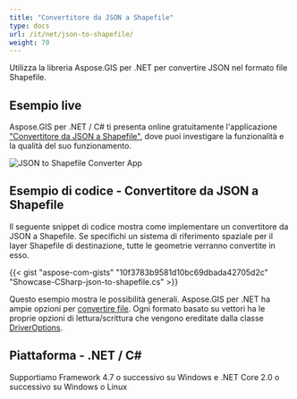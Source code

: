 ```yaml
---
title: "Convertitore da JSON a Shapefile"
type: docs
url: /it/net/json-to-shapefile/
weight: 70
---
```


Utilizza la libreria Aspose.GIS per .NET per convertire JSON nel formato file Shapefile.

## **Esempio live**

Aspose.GIS per .NET / C# ti presenta online gratuitamente l'applicazione ["Convertitore da JSON a Shapefile"](https://products.aspose.app/gis/conversion/json-to-shapefile), dove puoi investigare la funzionalità e la qualità del suo funzionamento.

![JSON to Shapefile Converter App](conversion.png)

## **Esempio di codice - Convertitore da JSON a Shapefile**

Il seguente snippet di codice mostra come implementare un convertitore da JSON a Shapefile. Se specifichi un sistema di riferimento spaziale per il layer Shapefile di destinazione, tutte le geometrie verranno convertite in esso. 

{{< gist "aspose-com-gists" "10f3783b9581d10bc69dbada42705d2c" "Showcase-CSharp-json-to-shapefile.cs" >}}

Questo esempio mostra le possibilità generali. Aspose.GIS per .NET ha ampie opzioni per [convertire file](https://docs.aspose.com/gis/net/vector-layers/). Ogni formato basato su vettori ha le proprie opzioni di lettura/scrittura che vengono ereditate dalla classe [DriverOptions](https://reference.aspose.com/gis/net/aspose.gis/driveroptions).

## **Piattaforma - .NET / C#**

Supportiamo Framework 4.7 o successivo su Windows e .NET Core 2.0 o successivo su Windows o Linux
